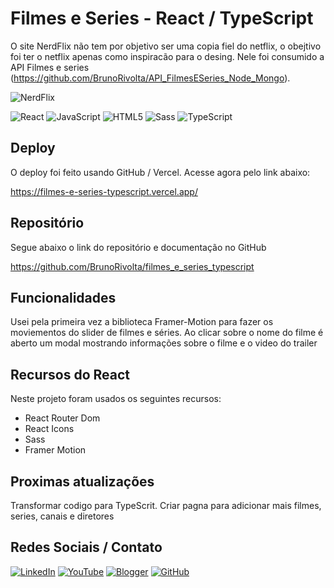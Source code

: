 # Filmes e Series - React / TypeScript


O site NerdFlix não tem por objetivo ser uma copia fiel do netflix, o obejtivo foi ter o netflix apenas como inspiracão para o desing. Nele foi consumido a API Filmes e series (https://github.com/BrunoRivolta/API_FilmesESeries_Node_Mongo).


![NerdFlix](https://images2.imgbox.com/6a/ad/CW2OP9HY_o.gif) 

![React](https://img.shields.io/badge/react-%2320232a.svg?style=for-the-badge&logo=react&logoColor=%2361DAFB) 
![JavaScript](https://img.shields.io/badge/javascript-%23323330.svg?style=for-the-badge&logo=javascript&logoColor=%23F7DF1E) 
![HTML5](https://img.shields.io/badge/html5-%23323330.svg?style=for-the-badge&logo=html5&logoColor=%23ff8c3b) 
![Sass](https://img.shields.io/badge/sass-%23323330.svg?style=for-the-badge&logo=sass&logoColor=%23db42b2)
![TypeScript](https://img.shields.io/badge/typescript-%23323330.svg?style=for-the-badge&logo=typescript&logoColor=%233178C6) 


## Deploy

O deploy foi feito usando GitHub / Vercel. Acesse agora pelo link abaixo:

https://filmes-e-series-typescript.vercel.app/


## Repositório

Segue abaixo o link do repositório e documentação no GitHub 

https://github.com/BrunoRivolta/filmes_e_series_typescript


## Funcionalidades

Usei pela primeira vez a biblioteca Framer-Motion para fazer os moviementos do slider de filmes e séries.
Ao clicar sobre o nome do filme é aberto um modal mostrando informações sobre o filme e o video do trailer


## Recursos do React

Neste projeto foram usados os seguintes recursos:
 - React Router Dom
 - React Icons
 - Sass
 - Framer Motion


 ## Proximas atualizações

 Transformar codigo para TypeScrit.
 Criar pagna para adicionar mais filmes, series, canais e diretores


## Redes Sociais / Contato

[![LinkedIn](https://img.shields.io/badge/LinkedIn-%230077B5.svg?logo=linkedin&logoColor=white)](https://www.linkedin.com/in/brunorivolta/)
[![YouTube](https://img.shields.io/badge/YouTube-%23FF0000.svg?logo=YouTube&logoColor=white)](https://www.youtube.com/channel/UC6XJ3aQvFBU7gqHvebolwJQ) 
[![Blogger](https://img.shields.io/badge/Blogger-%23FF5722.svg?logo=Blogger&logoColor=white)](https://devrivolta.blogspot.com/) 
[![GitHub](https://img.shields.io/badge/GitHub-%23FFFFFF.svg?logo=GitHub&logoColor=black)](https://github.com/BrunoRivolta) 